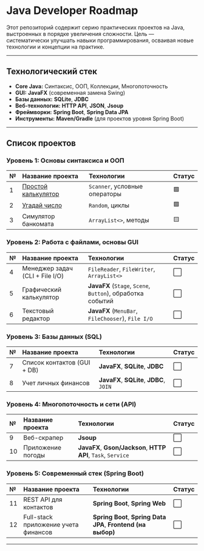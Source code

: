 # Java Developer Roadmap

Этот репозиторий содержит серию практических проектов на Java, выстроенных в порядке увеличения сложности. Цель — систематически улучшать навыки программирования, осваивая новые технологии и концепции на практике.

---

## Технологический стек
*   **Core Java:** Синтаксис, ООП, Коллекции, Многопоточность
*   **GUI:** **JavaFX** (современная замена Swing)
*   **Базы данных:** **SQLite**, **JDBC**
*   **Веб-технологии:** **HTTP API**, **JSON**, **Jsoup**
*   **Фреймворки:** **Spring Boot**, **Spring Data JPA**
*   **Инструменты:** **Maven/Gradle** (для проектов уровня Spring Boot)

---

## Список проектов

### Уровень 1: Основы синтаксиса и ООП
| № | Название проекта                                  | Технологии | Статус |
| :-- |:--------------------------------------------------| :--- |:-------|
| 1 | [Простой калькулятор](01-Calculator_CmdInterface) | `Scanner`, условные операторы | 🟩     |
| 2 | [Угадай число](02-guess-the-number)               | `Random`, циклы | 🟩     |
| 3 | Симулятор банкомата                               | `ArrayList<>`, методы | 🟨     |

### Уровень 2: Работа с файлами, основы GUI
| № | Название проекта                | Технологии | Статус |
| :-- |:--------------------------------| :--- | :--- |
| 4 | Менеджер задач (CLI + File I/O) | `FileReader`, `FileWriter`, `ArrayList<>` | ⬜️ |
| 5 | Графический калькулятор         | **JavaFX** (`Stage`, `Scene`, `Button`), обработка событий | ⬜️ |
| 6 | Текстовый редактор              | **JavaFX** (`MenuBar`, `FileChooser`), `File I/O` | ⬜️ |

### Уровень 3: Базы данных (SQL)
| № | Название проекта            | Технологии | Статус |
| :-- |:----------------------------| :--- | :--- |
| 7 | Список контактов (GUI + DB) | **JavaFX**, **SQLite**, **JDBC** | ⬜️ |
| 8 | Учет личных финансов        | **JavaFX**, **SQLite**, **JDBC**, `JOIN` | ⬜️ |

### Уровень 4: Многопоточность и сети (API)
| № | Название проекта   | Технологии | Статус |
| :-- |:-------------------| :--- | :--- |
| 9 | Веб-скрапер        | **Jsoup** | ⬜️ |
| 10 | Приложение погоды  | **JavaFX**, **Gson/Jackson**, **HTTP API**, `Task`, `Service` | ⬜️ |

### Уровень 5: Современный стек (Spring Boot)
| № | Название проекта                     | Технологии | Статус |
| :-- |:-------------------------------------| :--- | :--- |
| 11 | REST API для контактов               | **Spring Boot**, **Spring Web** | ⬜️ |
| 12 | Full-stack приложение учета финансов | **Spring Boot**, **Spring Data JPA**, **Frontend (на выбор)** | ⬜️ |

---
